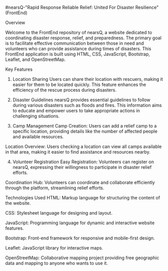 
#nearsQ-"Rapid Response Reliable Relief: United For Disaster Resilience" (FrontEnd)

Overview

Welcome to the FrontEnd repository of nearsQ, a website dedicated to coordinating disaster response, relief, and preparedness. The primary goal is to facilitate effective communication between those in need and volunteers who can provide assistance during times of disasters. This FrontEnd application is built using HTML, CSS, JavaScript, Bootstrap, Leaflet, and OpenStreetMap.

Key Features
1. Location Sharing
Users can share their location with rescuers, making it easier for them to be located quickly. This feature enhances the efficiency of the rescue process during disasters.

2. Disaster Guidelines
nearsQ provides essential guidelines to follow during various disasters such as floods and fires. This information aims to educate and empower users to take appropriate actions in challenging situations.

3. Camp Management
Camp Creation: Users can add a relief camp to a specific location, providing details like the number of affected people and available resources.

Location Overview: Users checking a location can view all camps available in that area, making it easier to find assistance and resources nearby.

4. Volunteer Registration
Easy Registration: Volunteers can register on nearsQ, expressing their willingness to participate in disaster relief efforts.

Coordination Hub: Volunteers can coordinate and collaborate efficiently through the platform, streamlining relief efforts.

Technologies Used
HTML: Markup language for structuring the content of the website.

CSS: Stylesheet language for designing and layout.

JavaScript: Programming language for dynamic and interactive website features.

Bootstrap: Front-end framework for responsive and mobile-first design.

Leaflet: JavaScript library for interactive maps.

OpenStreetMap: Collaborative mapping project providing free geographic data and mapping to anyone who wants to use it.
